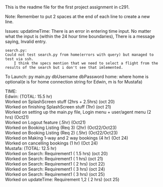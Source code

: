 This is the readme file for the first project assignment in c291.  

Note: Remember to put 2 spaces at the end of each line to create a new line.

Issues:
    updatimeTime:
        There is an error in entering time input. No matter what the input is (within the 24 hour time boundaries), There is a message saying, Invalid entry.
    
    search.py:    
    Could not test search.py from home(errors with query) but managed to test via ssh.
        I think the specs mention that we need to select a flight from the results of the search but i don't see that imlemented.

To Launch:
    py main.py dbUsername dbPassword home: where home is optional(e is for home connection string for Edwin, m is for Mustafa)  

TIME:  
Edwin: (TOTAL: 15.5 hr)  
    Worked on SplashScreen stuff (2hrs + 2.5hrs) (oct 20)  
    Worked on finishing SplashScreen stuff (1hr) (oct 21)  
    Worked on setting up the main.py file, Login menu + user/agent menu (2 hrs) (Oct21)  
    Worked on Logout feature (.5hr) (Oct21)  
    Worked on Booking Listing (Req 3) (2hr) (Oct22/Oct23)  
    Worked on Booking Listing (Req 2) (.5hr) (Oct22/Oct23)  
    Worked on Making 1-way and 2 way bookings (4 hr) (Oct 24)  
    Worked on cancelling bookings (1 hr) (Oct 24)  
Mustafa: (TOTAL: 12.5 hr)  
    Worked on Search: Requirement1 ( 1.5 hrs) (oct 20)  
    Worked on Search: Requirement1 ( 1 hrs) (oct 21)  
    Worked on Search: Requirement1 ( 2 hrs) (oct 22)  
    Worked on Search: Requirement1 ( 3 hrs) (oct 24)  
    Worked on Search: Requirement1 ( 3 hrs) (oct 25)  
    Worked on updateTime: Requirement 1,2 ( 2 hrs) (oct 25)  
